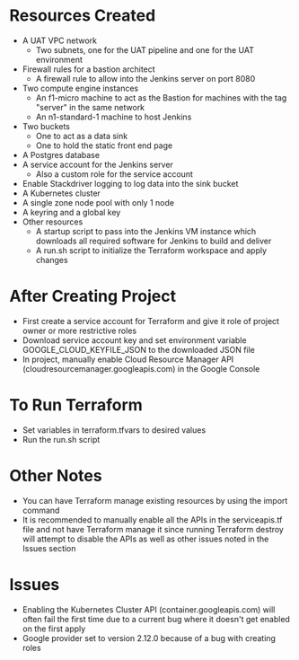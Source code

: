 # Resources Created
- A UAT VPC network
  - Two subnets, one for the UAT pipeline and one for the UAT environment
- Firewall rules for a bastion architect
  - A firewall rule to allow into the Jenkins server on port 8080
- Two compute engine instances
  - An f1-micro machine to act as the Bastion for machines with the tag "server" in the same network
  - An n1-standard-1 machine to host Jenkins
- Two buckets
  - One to act as a data sink
  - One to hold the static front end page
- A Postgres database
- A service account for the Jenkins server
  - Also a custom role for the service account
- Enable Stackdriver logging to log data into the sink bucket
- A Kubernetes cluster
- A single zone node pool with only 1 node
- A keyring and a global key
- Other resources
  - A startup script to pass into the Jenkins VM instance which downloads all required software for Jenkins to build and deliver
  - A run.sh script to initialize the Terraform workspace and apply changes

# After Creating Project
- First create a service account for Terraform and give it role of project owner or more restrictive roles
- Download service account key and set environment variable GOOGLE_CLOUD_KEYFILE_JSON to the downloaded JSON file
- In project, manually enable Cloud Resource Manager API (cloudresourcemanager.googleapis.com) in the Google Console

# To Run Terraform
- Set variables in terraform.tfvars to desired values
- Run the run.sh script

# Other Notes
- You can have Terraform manage existing resources by using the import command
- It is recommended to manually enable all the APIs in the serviceapis.tf file and not have Terraform manage it since running Terraform destroy will attempt to disable the APIs as well as other issues noted in the Issues section

# Issues
- Enabling the Kubernetes Cluster API (container.googleapis.com) will often fail the first time due to a current bug where it doesn't get enabled on the first apply
- Google provider set to version 2.12.0 because of a bug with creating roles
